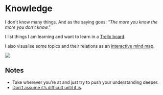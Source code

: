 # Knowledge
I don't know many things. And as the saying goes: _"The more you know the more you don't know."_

I list things I am learning and want to learn in a [Trello board](https://trello.com/b/cu32qF3q).

I also visualise some topics and their relations as an [interactive mind map](https://my.mindnode.com/uQPgJs5DnVaAqyR9yrqxySQB6sCDRy2bmb7yxqKg#1653.2,-925.0,2).

![](https://i.imgur.com/mQWt0vx.jpg)

## Notes
- Take wherever you’re at and just try to push your understanding deeper.
- [Don’t assume it’s difficult until it is](https://news.ycombinator.com/item?id=10872970).